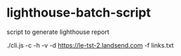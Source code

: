# lighthouse-batch-script

script to generate lighthouse report

./cli.js -c -h -v -d https://le-tst-2.landsend.com -f links.txt
